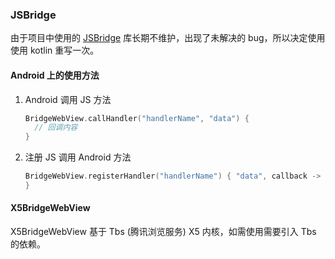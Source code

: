 ### JSBridge

由于项目中使用的 [JSBridge](https://github.com/hjhrq1991/JsBridge) 库长期不维护，出现了未解决的 bug，所以决定使用使用 kotlin 重写一次。



#### Android 上的使用方法

1. Android 调用 JS 方法

   ```kotlin
   BridgeWebView.callHandler("handlerName", "data") {
     // 回调内容
   }
   ```

2. 注册 JS 调用 Android 方法

   ```kotlin
   BridgeWebView.registerHandler("handlerName") { "data", callback ->
   }
   ```



#### X5BridgeWebView

X5BridgeWebView 基于 Tbs (腾讯浏览服务) X5 内核，如需使用需要引入 Tbs 的依赖。